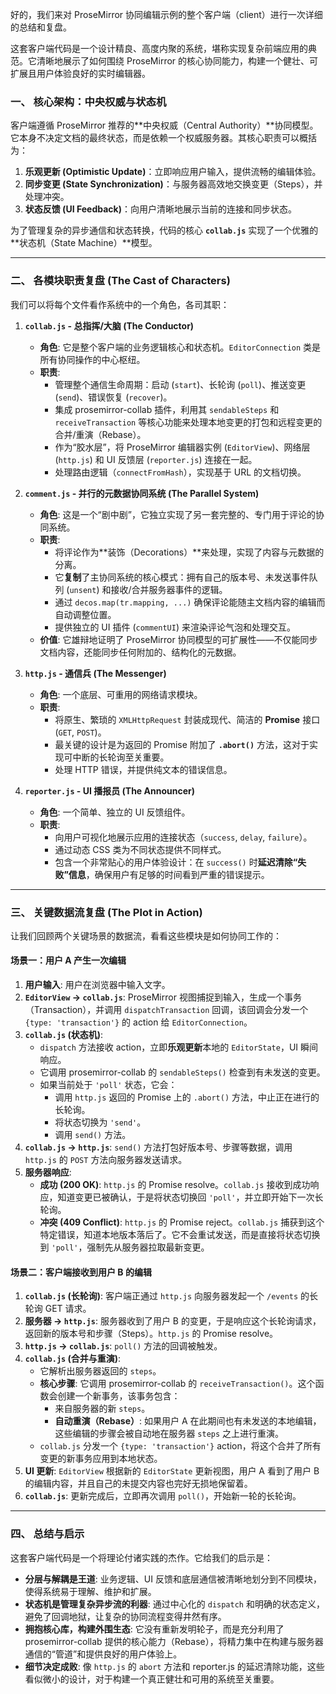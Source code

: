 好的，我们来对 ProseMirror 协同编辑示例的整个客户端（client）进行一次详细的总结和复盘。

这套客户端代码是一个设计精良、高度内聚的系统，堪称实现复杂前端应用的典范。它清晰地展示了如何围绕 ProseMirror 的核心协同能力，构建一个健壮、可扩展且用户体验良好的实时编辑器。

### 一、 核心架构：中央权威与状态机

客户端遵循 ProseMirror 推荐的**中央权威（Central Authority）**协同模型。它本身不决定文档的最终状态，而是依赖一个权威服务器。其核心职责可以概括为：

1.  **乐观更新 (Optimistic Update)**：立即响应用户输入，提供流畅的编辑体验。
2.  **同步变更 (State Synchronization)**：与服务器高效地交换变更（Steps），并处理冲突。
3.  **状态反馈 (UI Feedback)**：向用户清晰地展示当前的连接和同步状态。

为了管理复杂的异步通信和状态转换，代码的核心 **`collab.js`** 实现了一个优雅的**状态机（State Machine）**模型。

---

### 二、 各模块职责复盘 (The Cast of Characters)

我们可以将每个文件看作系统中的一个角色，各司其职：

1.  **`collab.js` - 总指挥/大脑 (The Conductor)**

    - **角色**: 它是整个客户端的业务逻辑核心和状态机。`EditorConnection` 类是所有协同操作的中心枢纽。
    - **职责**:
      - 管理整个通信生命周期：启动 (`start`)、长轮询 (`poll`)、推送变更 (`send`)、错误恢复 (`recover`)。
      - 集成 prosemirror-collab 插件，利用其 `sendableSteps` 和 `receiveTransaction` 等核心功能来处理本地变更的打包和远程变更的合并/重演（Rebase）。
      - 作为“胶水层”，将 ProseMirror 编辑器实例 (`EditorView`)、网络层 (`http.js`) 和 UI 反馈层 (`reporter.js`) 连接在一起。
      - 处理路由逻辑（`connectFromHash`），实现基于 URL 的文档切换。

2.  **`comment.js` - 并行的元数据协同系统 (The Parallel System)**

    - **角色**: 这是一个“剧中剧”，它独立实现了另一套完整的、专门用于评论的协同系统。
    - **职责**:
      - 将评论作为**装饰（Decorations）**来处理，实现了内容与元数据的分离。
      - 它**复制**了主协同系统的核心模式：拥有自己的版本号、未发送事件队列 (`unsent`) 和接收/合并服务器事件的逻辑。
      - 通过 `decos.map(tr.mapping, ...)` 确保评论能随主文档内容的编辑而自动调整位置。
      - 提供独立的 UI 插件 (`commentUI`) 来渲染评论气泡和处理交互。
    - **价值**: 它雄辩地证明了 ProseMirror 协同模型的可扩展性——不仅能同步文档内容，还能同步任何附加的、结构化的元数据。

3.  **`http.js` - 通信兵 (The Messenger)**

    - **角色**: 一个底层、可重用的网络请求模块。
    - **职责**:
      - 将原生、繁琐的 `XMLHttpRequest` 封装成现代、简洁的 **Promise** 接口 (`GET`, `POST`)。
      - 最关键的设计是为返回的 Promise 附加了 **`.abort()`** 方法，这对于实现可中断的长轮询至关重要。
      - 处理 HTTP 错误，并提供纯文本的错误信息。

4.  **`reporter.js` - UI 播报员 (The Announcer)**
    - **角色**: 一个简单、独立的 UI 反馈组件。
    - **职责**:
      - 向用户可视化地展示应用的连接状态（`success`, `delay`, `failure`）。
      - 通过动态 CSS 类为不同状态提供不同样式。
      - 包含一个非常贴心的用户体验设计：在 `success()` 时**延迟清除“失败”信息**，确保用户有足够的时间看到严重的错误提示。

---

### 三、 关键数据流复盘 (The Plot in Action)

让我们回顾两个关键场景的数据流，看看这些模块是如何协同工作的：

#### 场景一：用户 A 产生一次编辑

1.  **用户输入**: 用户在浏览器中输入文字。
2.  **`EditorView` -> `collab.js`**: ProseMirror 视图捕捉到输入，生成一个事务（Transaction），并调用 `dispatchTransaction` 回调，该回调会分发一个 `{type: 'transaction'}` 的 action 给 `EditorConnection`。
3.  **`collab.js` (状态机)**:
    - `dispatch` 方法接收 action，立即**乐观更新**本地的 `EditorState`，UI 瞬间响应。
    - 它调用 prosemirror-collab 的 `sendableSteps()` 检查到有未发送的变更。
    - 如果当前处于 `'poll'` 状态，它会：
      - 调用 `http.js` 返回的 Promise 上的 `.abort()` 方法，中止正在进行的长轮询。
      - 将状态切换为 `'send'`。
      - 调用 `send()` 方法。
4.  **`collab.js` -> `http.js`**: `send()` 方法打包好版本号、步骤等数据，调用 `http.js` 的 `POST` 方法向服务器发送请求。
5.  **服务器响应**:
    - **成功 (200 OK)**: `http.js` 的 Promise resolve。`collab.js` 接收到成功响应，知道变更已被确认，于是将状态切换回 `'poll'`，并立即开始下一次长轮询。
    - **冲突 (409 Conflict)**: `http.js` 的 Promise reject。`collab.js` 捕获到这个特定错误，知道本地版本落后了。它不会重试发送，而是直接将状态切换到 `'poll'`，强制先从服务器拉取最新变更。

#### 场景二：客户端接收到用户 B 的编辑

1.  **`collab.js` (长轮询)**: 客户端正通过 `http.js` 向服务器发起一个 `/events` 的长轮询 GET 请求。
2.  **服务器 -> `http.js`**: 服务器收到了用户 B 的变更，于是响应这个长轮询请求，返回新的版本号和步骤（Steps）。`http.js` 的 Promise resolve。
3.  **`http.js` -> `collab.js`**: `poll()` 方法的回调被触发。
4.  **`collab.js` (合并与重演)**:
    - 它解析出服务器返回的 `steps`。
    - **核心步骤**: 它调用 prosemirror-collab 的 `receiveTransaction()`。这个函数会创建一个新事务，该事务包含：
      - 来自服务器的新 `steps`。
      - **自动重演（Rebase）**: 如果用户 A 在此期间也有未发送的本地编辑，这些编辑的步骤会被自动地在服务器 `steps` 之上进行重演。
    - `collab.js` 分发一个 `{type: 'transaction'}` action，将这个合并了所有变更的新事务应用到本地状态。
5.  **UI 更新**: `EditorView` 根据新的 `EditorState` 更新视图，用户 A 看到了用户 B 的编辑内容，并且自己的未提交内容也完好无损地保留着。
6.  **`collab.js`**: 更新完成后，立即再次调用 `poll()`，开始新一轮的长轮询。

---

### 四、 总结与启示

这套客户端代码是一个将理论付诸实践的杰作。它给我们的启示是：

- **分层与解耦是王道**: 业务逻辑、UI 反馈和底层通信被清晰地划分到不同模块，使得系统易于理解、维护和扩展。
- **状态机是管理复杂异步流的利器**: 通过中心化的 `dispatch` 和明确的状态定义，避免了回调地狱，让复杂的协同流程变得井然有序。
- **拥抱核心库，构建外围生态**: 它没有重新发明轮子，而是充分利用了 prosemirror-collab 提供的核心能力（Rebase），将精力集中在构建与服务器通信的“管道”和提供良好的用户体验上。
- **细节决定成败**: 像 `http.js` 的 `abort` 方法和 reporter.js 的延迟清除功能，这些看似微小的设计，对于构建一个真正健壮和可用的系统至关重要。
